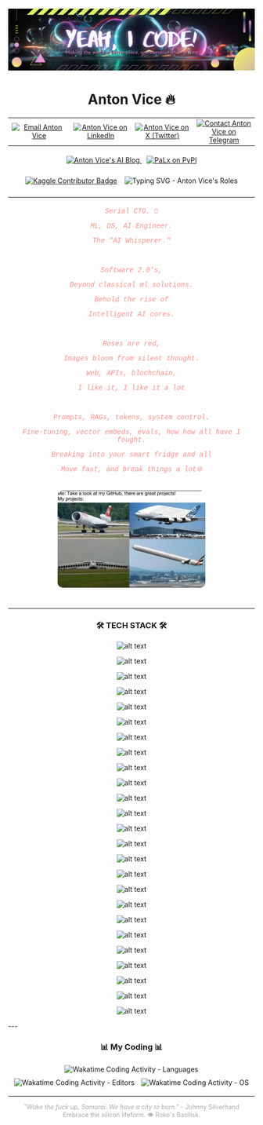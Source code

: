 <p align="center">
  <img src="https://github.com/antonvice/antonvice/blob/main/iconr.png?raw=true" alt="Anton Vice - AI Whisperer Icon" width="1200">
</p>

<h1 align="center">Anton Vice 🔥</h1>

<table align="center" style="border: none; margin-bottom: 20px;">
  <tr>
    <td align="center" width="22%"><a href="mailto:anton96vice@gmail.com"><img src="https://img.shields.io/badge/Gmail-D14836?style=for-the-badge&logo=gmail&logoColor=white" alt="Email Anton Vice" /></a></td>
    <td align="center" width="22%"><a href="https://linkedin.com/in/antonvice"><img src="https://img.shields.io/badge/LinkedIn-0077B5?style=for-the-badge&logo=linkedin&logoColor=white" alt="Anton Vice on LinkedIn" /></a></td>
    <td align="center" width="22%"><a href="https://x.com/la_haine_d_arte"><img src="https://img.shields.io/badge/X (Twitter)-000000?style=for-the-badge&logo=x&logoColor=white" alt="Anton Vice on X (Twitter)" /></a></td>
    <td align="center" width="22%"><a href="https://t.me/nucradkillsrats"><img src="https://img.shields.io/badge/Telegram-2CA5E0?style=for-the-badge&logo=telegram&logoColor=white" alt="Contact Anton Vice on Telegram" /></a></td>
  </tr>
</table>

<div align="center" style="margin-bottom: 25px;">
  <a href="https://antonvice.github.io/my-blog" target="_blank" style="margin-right: 10px;">
    <img src="https://img.shields.io/badge/AI Whisperer Blog-E8615A?style=for-the-badge&logo=blogger&logoColor=white" alt="Anton Vice's AI Blog" />
  </a>
  <a href="https://pypi.org/project/palx/" target="_blank">
    <img alt="PaLx on PyPI" src="https://img.shields.io/pypi/implementation/palx?style=for-the-badge&logo=python&logoColor=pink&label=PaLx%40PYPI&labelColor=purple&color=teal">
  </a>
</div>

<div style="display: flex; justify-content: center; align-items: center; margin-bottom: 25px;">
  <a href="https://www.kaggle.com/dzehtsiarou" target="_blank">
    <img src="https://www.kaggle.com/static/images/tiers/contributor.svg" alt="Kaggle Contributor Badge" style="height: 38px; margin-right: 15px;">
  </a>
  <img src="https://readme-typing-svg.demolab.com?font=VT323&size=28&duration=3000&pause=500&color=2BE4EA&background=1A3D2F00&vCenter=true&width=435&lines=Neural+Nexus+Explorer...;Reality+Hacker...;Software+2.0+Architect..." alt="Typing SVG - Anton Vice's Roles" >
</div>

---

<div align="center" style="max-width: 700px; margin: 20px auto; font-family: 'Courier New', Courier, monospace; color: #f4908b;">
  <p><em>Serial CTO. 🚀</em></p>
  <p><em>ML, DS, AI Engineer.</em></p>
  <p><em>The "AI Whisperer."</em></p>
  <br>
  <p><em>Software 2.0's,</em></p>
  <p><em>Beyond classical ml solutions.</em></p>
  <p><em>Behold the rise of</em></p>
  <p><em>Intelligent AI cores.</em></p>
  <br>
  <p><em>Roses are red,</em></p>
  <p><em>Images bloom from silent thought.</em></p>
  <p><em>Web, APIs, blochchain,</em></p>
  <p><em>I like it, I like it a lot</em></p>
  <br>
  <p><em>Prompts, RAGs, tokens, system control.</em></p>
  <p><em>Fine-tuning, vector embeds, evals, how how all have I fought.</em></p>
  <p><em>Breaking into your smart fridge and all</em></p>
  <p><em>Move fast, and break things a lot🌐</em></p>
</div>

<p align="center">
  <img src="https://github.com/antonvice/antonvice/blob/main/IMG_0198.jpg" width="60%" alt="Anton Vice - Conceptual Image" style="border-radius: 10px; margin-top: 15px; margin-bottom: 25px;">
</p>

---

<h3 align="center">🛠️ TECH STACK 🛠️</h3>
<div align="center">

![alt text](https://img.shields.io/badge/-Python-3776AB?style=flat&logo=python&logoColor=white)

![alt text](https://img.shields.io/badge/-JavaScript-F7DF1E?style=flat&logo=javascript&logoColor=black)

![alt text](https://img.shields.io/badge/-Rust-000000?style=flat&logo=rust&logoColor=white)

![alt text](https://img.shields.io/badge/-Go-00ADD8?style=flat&logo=go&logoColor=white)

![alt text](https://img.shields.io/badge/-Cython-00BFFF?style=flat&logo=Cython&logoColor=white)
  <!-- ML/DL Frameworks and Libraries -->
![alt text](https://img.shields.io/badge/-PyTorch-EE4C2C?style=flat&logo=PyTorch&logoColor=white)

![alt text](https://img.shields.io/badge/-TensorFlow-FF6F00?style=flat&logo=TensorFlow&logoColor=white)

![alt text](https://img.shields.io/badge/-Scikit_learn-F7931E?style=flat&logo=scikit-learn&logoColor=white)

![alt text](https://img.shields.io/badge/-spaCy-09A3D5?style=flat&logo=spaCy&logoColor=white)

![alt text](https://img.shields.io/badge/-NLTK-4E9A06?style=flat&logo=NaturalLanguageToolkit&logoColor=white)

![alt text](https://img.shields.io/badge/-Pandas-150458?style=flat&logo=Pandas&logoColor=white)

![alt text](https://img.shields.io/badge/-SciPy-8CAAE6?style=flat&logo=SciPy&logoColor=white)

![alt text](https://img.shields.io/badge/-NumPy-013243?style=flat&logo=numpy&logoColor=white)

![alt text](https://img.shields.io/badge/-MLflow-0194E2?style=flat&logo=MLflow&logoColor=white)
  <!-- Web Development -->
![alt text](https://img.shields.io/badge/-FastAPI-009688?style=flat&logo=FastAPI&logoColor=white)

![alt text](https://img.shields.io/badge/-HTMX-ff4081?style=flat&logo=html5&logoColor=white)

![alt text](https://img.shields.io/badge/-hyperscript-7F52FF?style=flat&logo=hyper&logoColor=white)

![alt text](https://img.shields.io/badge/-Tailwind_CSS-38B2AC?style=flat&logo=tailwind-css&logoColor=white)
  <!-- Cloud Platforms -->
![alt text](https://img.shields.io/badge/-AWS-232F3E?style=flat&logo=amazon-aws&logoColor=white)

![alt text](https://img.shields.io/badge/-Azure-0078D4?style=flat&logo=microsoft-azure&logoColor=white)

![alt text](https://img.shields.io/badge/-Google_Cloud-4285F4?style=flat&logo=google-cloud&logoColor=white)
  <!-- Tools and Others -->
![alt text](https://img.shields.io/badge/-HuggingFace-FFD43B?style=flat&logo=HuggingFace&logoColor=black)

![alt text](https://img.shields.io/badge/-Docker-2496ED?style=flat&logo=Docker&logoColor=white)

![alt text](https://img.shields.io/badge/-Kubernetes-326CE5?style=flat&logo=Kubernetes&logoColor=white)

![alt text](https://img.shields.io/badge/-WebAssembly-654FF0?style=flat&logo=WebAssembly&logoColor=white)

</div>
---

<h3 align="center">📊 My Coding 📊</h3>
<p align="center">
  <img src="https://wakatime.com/share/@antonvice/37a88939-adeb-450f-a6f5-eacd7235e7e7.svg" alt="Wakatime Coding Activity - Languages" width="48%" style="margin: 5px;" />
  <img src="https://wakatime.com/share/@antonvice/f83a6898-dded-463a-9f90-65de14672ff3.svg" alt="Wakatime Coding Activity - Editors" width="48%" style="margin: 5px;" />
  <img src="https://wakatime.com/share/@antonvice/c0955b19-1c13-4fe2-81b3-a7d76e537181.svg" alt="Wakatime Coding Activity - OS" width="48%" style="margin: 5px;" />
</p>

---

<p align="center" style="font-size: 0.9em; color: #aaa;">
  <em>"Wake the fuck up, Samurai. We have a city to burn."</em> - Johnny Silverhand
  <br>
  Embrace the silicon lifeform. 👁️ Roko's Basilisk.
</p>
